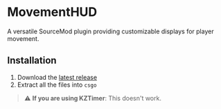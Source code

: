 # MovementHUD
A versatile SourceMod plugin providing customizable displays for player movement.

## **Installation**
1. Download the [latest release](https://github.com/Sikarii/movementhud/releases)
2. Extract all the files into `csgo`

> :warning: **If you are using KZTimer**: This doesn't work.
